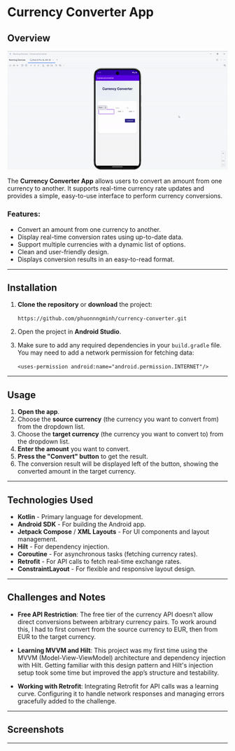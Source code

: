 Currency Converter App
======================

Overview
--------

[![Demo video](demo.gif)](demo.mp4)

The **Currency Converter App** allows users to convert an amount from one currency to another. It supports real-time currency rate updates and provides a simple, easy-to-use interface to perform currency conversions.

### Features:

-   Convert an amount from one currency to another.
-   Display real-time conversion rates using up-to-date data.
-   Support multiple currencies with a dynamic list of options.
-   Clean and user-friendly design.
-   Displays conversion results in an easy-to-read format.

* * * * *

Installation
------------

1.  **Clone the repository** or **download** the project:

    `https://github.com/phuonnngminh/currency-converter.git`

2.  Open the project in **Android Studio**.

3.  Make sure to add any required dependencies in your `build.gradle` file. You may need to add a network permission for fetching data:

    `<uses-permission android:name="android.permission.INTERNET"/>`

* * * * *

Usage
-----

1.  **Open the app**.
2.  Choose the **source currency** (the currency you want to convert from) from the dropdown list.
3.  Choose the **target currency** (the currency you want to convert to) from the dropdown list.
4.  **Enter the amount** you want to convert.
5.  **Press the "Convert" button** to get the result.
6.  The conversion result will be displayed left of the button, showing the converted amount in the target currency.

* * * * *

Technologies Used
-----------------

-   **Kotlin** - Primary language for development.
-   **Android SDK** - For building the Android app.
-   **Jetpack Compose** / **XML Layouts** - For UI components and layout management.
-   **Hilt** - For dependency injection.
-   **Coroutine** - For asynchronous tasks (fetching currency rates).
-   **Retrofit** - For API calls to fetch real-time exchange rates.
-   **ConstraintLayout** - For flexible and responsive layout design.

* * * * *

Challenges and Notes
--------------------

- **Free API Restriction**: The free tier of the currency API doesn’t allow direct conversions between arbitrary currency pairs. To work around this, I had to first convert from the source currency to EUR, then from EUR to the target currency.

- **Learning MVVM and Hilt**: This project was my first time using the MVVM (Model-View-ViewModel) architecture and dependency injection with Hilt. Getting familiar with this design pattern and Hilt's injection setup took some time but improved the app’s structure and testability.

- **Working with Retrofit**: Integrating Retrofit for API calls was a learning curve. Configuring it to handle network responses and managing errors gracefully added to the challenge.

* * * * *
Screenshots
-----------

* * * * *
